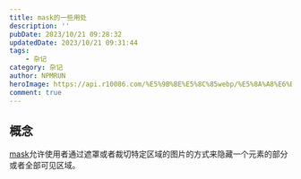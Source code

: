 ```yaml
---
title: mask的一些用处
description: ''
pubDate: 2023/10/21 09:28:32
updatedDate: 2023/10/21 09:31:44
tags:
    - 杂记
category: 杂记
author: NPMRUN
heroImage: https://api.r10086.com/%E5%9B%BE%E5%8C%85webp/%E5%8A%A8%E6%BC%AB%E7%BB%BC%E5%90%882/ad051e61271c83dcab26508f13bf9f53.jpg!q90.webp
comment: true
---
```


## 概念

[mask](https://developer.mozilla.org/zh-CN/docs/Web/CSS/mask)允许使用者通过遮罩或者裁切特定区域的图片的方式来隐藏一个元素的部分或者全部可见区域。

 
